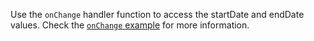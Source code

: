 Use the `onChange` handler function to access the startDate and endDate values. Check the [`onChange` example](https://playbook.powerapp.cloud/kits/date_picker/react#onchange) for more information.
